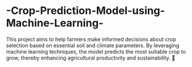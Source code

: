 # -Crop-Prediction-Model-using-Machine-Learning-
This project aims to help farmers make informed decisions about crop selection based on essential soil and climate parameters. By leveraging machine learning techniques, the model predicts the most suitable crop to grow, thereby enhancing agricultural productivity and sustainability. 🌱
